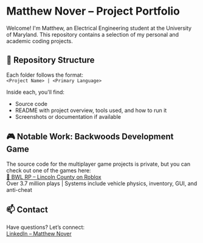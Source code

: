 # Matthew Nover – Project Portfolio
Welcome! I'm Matthew, an Electrical Engineering student at the University of Maryland. This repository contains a selection of my personal and academic coding projects.

## 📁 Repository Structure
Each folder follows the format:  
`<Project Name> | <Primary Language>`

Inside each, you'll find:
- Source code
- README with project overview, tools used, and how to run it
- Screenshots or documentation if available

## 🎮 Notable Work: Backwoods Development Game
The source code for the multiplayer game projects is private, but you can check out one of the games here:  
[🔗 BWL RP – Lincoln County on Roblox](https://www.roblox.com/games/3211545555/BWL-RP-Lincoln-County#!/game-instances)  
Over 3.7 million plays | Systems include vehicle physics, inventory, GUI, and anti-cheat

## 📫 Contact
Have questions? Let’s connect:  
[LinkedIn – Matthew Nover](https://www.linkedin.com/in/matthew-nover/)
